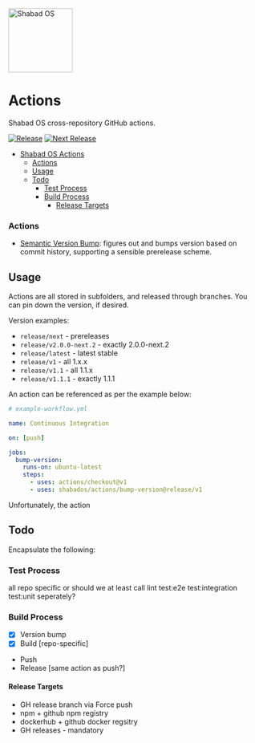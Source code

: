 <img src="https://raw.githubusercontent.com/shabados/presenter/dev/resources/icon.png" width="128" alt="Shabad OS">

# Actions

Shabad OS cross-repository GitHub actions.

[![Release][release-image]][release-url]
[![Next Release][next-image]][next-url]

- [Shabad OS Actions](#shabad-os-actions)
  - [Actions](#actions)
  - [Usage](#usage)
  - [Todo](#todo)
    - [Test Process](#test-process)
    - [Build Process](#build-process)
      - [Release Targets](#release-targets)

### Actions

- [Semantic Version Bump](bump-version/): figures out and bumps version based on commit history, supporting a sensible prerelease scheme.

## Usage

Actions are all stored in subfolders, and released through branches. You can pin down the version, if desired.

Version examples:

- `release/next` - prereleases
- `release/v2.0.0-next.2` - exactly 2.0.0-next.2
- `release/latest` - latest stable
- `release/v1` - all 1.x.x
- `release/v1.1` - all 1.1.x
- `release/v1.1.1` - exactly 1.1.1

An action can be referenced as per the example below:

```yaml
# example-workflow.yml

name: Continuous Integration

on: [push]

jobs:
  bump-version:
    runs-on: ubuntu-latest
    steps:
      - uses: actions/checkout@v1
      - uses: shabados/actions/bump-version@release/v1
```

Unfortunately, the action

## Todo

Encapsulate the following:

### Test Process

all repo specific or should we at least call lint test:e2e test:integration test:unit seperately?

### Build Process

- [x] Version bump
- [x] Build [repo-specific]
- Push
- Release [same action as push?]

#### Release Targets

- GH release branch via Force push
- npm + github npm registry
- dockerhub + github docker regsitry
- GH releases - mandatory

[release-image]: https://img.shields.io/github/workflow/status/shabados/actions/Continuous%20Integration/main.svg?label=release
[release-url]: https://github.com/shabados/actions/actions?query=workflow%3A%22Continuous+Integration%22+branch%3Amain
[next-image]: https://img.shields.io/github/workflow/status/shabados/actions/Continuous%20Integration/main.svg?label=next%20release
[next-url]: https://github.com/shabados/actions/actions?query=workflow%3A%22Continuous+Integration%22+branch%3Amain
